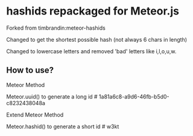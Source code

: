 # hashids repackaged for Meteor.js

Forked from timbrandin:meteor-hashids

Changed to get the shortest possible hash (not always 6 chars in length)

Changed to lowercase letters and removed 'bad' letters like i,l,o,u,w.

## How to use?

Meteor Method

Meteor.uuid() to generate a long id # 1a81a6c8-a9d6-46fb-b5d0-c8232438048a

Extend Meteor Method

Meteor.hashid() to generate a short id # w3kt
